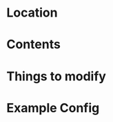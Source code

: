 <!-- TITLE: Openshift Ansible Config -->
<!-- SUBTITLE: A discussion / breakdown of the ansible.cfg for openshift. -->

# Location
# Contents
# Things to modify
# Example Config